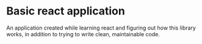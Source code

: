# Basic react application 
An application created while learning react and figuring out how this library works, in addition to trying to write clean, maintainable code.
